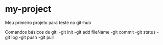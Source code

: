 # my-project

Meu primeiro projeto para teste no git-hub

Comandos básicos de git:
-git init
-git add fileName
-git commit
-git status
-git log
-git push
-git pull

